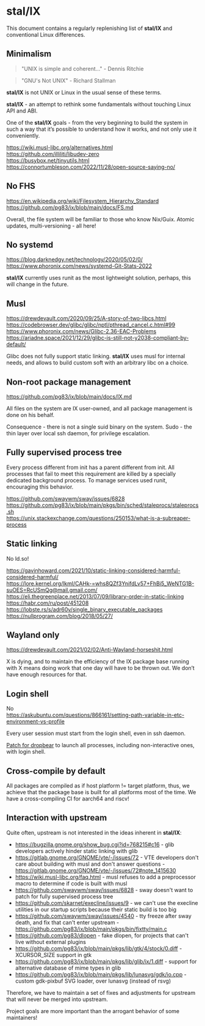 # stal/IX


This document contains a regularly replenishing list of **stal/IX** and conventional Linux differences.

## Minimalism

> "UNIX is simple and coherent..." - Dennis Ritchie

> "GNU's Not UNIX" -  Richard Stallman

**stal/IX** is not UNIX or Linux in the usual sense of these terms.

**stal/IX** - an attempt to rethink some fundamentals without touching Linux API and ABI.

One of the **stal/IX** goals - from the very beginning to build the system in such a way that it’s possible to understand how it works, and not only use it conveniently.

https://wiki.musl-libc.org/alternatives.html<br>
https://github.com/illiliti/libudev-zero<br>
https://busybox.net/tinyutils.html<br>
https://connortumbleson.com/2022/11/28/open-source-saying-no/

## No FHS

https://en.wikipedia.org/wiki/Filesystem_Hierarchy_Standard<br>
https://github.com/pg83/ix/blob/main/docs/FS.md

Overall, the file system will be familiar to those who know Nix/Guix. Atomic updates, multi-versioning - all here!

## No systemd

https://blog.darknedgy.net/technology/2020/05/02/0/<br>
https://www.phoronix.com/news/systemd-Git-Stats-2022

**stal/IX** currently uses runit as the most lightweight solution, perhaps, this will change in the future.

## Musl

https://drewdevault.com/2020/09/25/A-story-of-two-libcs.html<br>
https://codebrowser.dev/glibc/glibc/nptl/pthread_cancel.c.html#99<br>
https://www.phoronix.com/news/Glibc-2.36-EAC-Problems
https://ariadne.space/2021/12/29/glibc-is-still-not-y2038-compliant-by-default/

Glibc does not fully support static linking. **stal/IX** uses musl for internal needs, and allows to build custom soft with an arbitrary libc on a choice.

## Non-root package management

https://github.com/pg83/ix/blob/main/docs/IX.md

All files on the system are IX user-owned, and all package management is done on his behalf.

Consequence - there is not a single suid binary on the system. Sudo - the thin layer over local ssh daemon, for privilege escalation.

## Fully supervised process tree

Every process different from init has a parent different from init. All processes that fail to meet this requirement are killed by a specially dedicated background process. To manage services used runit, encouraging this behavior.

https://github.com/swaywm/sway/issues/6828<br>
https://github.com/pg83/ix/blob/main/pkgs/bin/sched/staleprocs/staleprocs.sh<br>
https://unix.stackexchange.com/questions/250153/what-is-a-subreaper-process

## Static linking

No ld.so!

https://gavinhoward.com/2021/10/static-linking-considered-harmful-considered-harmful/<br>
https://lore.kernel.org/lkml/CAHk-=whs8QZf3YnifdLv57+FhBi5_WeNTG1B-suOES=RcUSmQg@mail.gmail.com/<br>
https://eli.thegreenplace.net/2013/07/09/library-order-in-static-linking<br>
https://habr.com/ru/post/451208<br>
https://lobste.rs/s/adr60v/single_binary_executable_packages<br>
https://nullprogram.com/blog/2018/05/27/<br>

## Wayland only

https://drewdevault.com/2021/02/02/Anti-Wayland-horseshit.html

X is dying, and to maintain the efficiency of the IX package base running with X means doing work that one day will have to be thrown out. We don’t have enough resources for that.

## Login shell

No<br>
https://askubuntu.com/questions/866161/setting-path-variable-in-etc-environment-vs-profile

Every user session must start from the login shell, even in ssh daemon.

[Patch for dropbear](https://github.com/pg83/ix/blob/main/pkgs/bin/dropbear/ix.sh#L7) to launch all processes, including non-interactive ones, with login shell.

## Cross-compile by default

All packages are compiled as if host platform != target platform, thus, we achieve that the package base is built for all platforms most of the time. We have a cross-compiling CI for aarch64 and riscv!

## Interaction with upstream

Quite often, upstream is not interested in the ideas inherent in **stal/IX**:

* https://bugzilla.gnome.org/show_bug.cgi?id=768215#c16 - glib developers actively hinder static linking with glib
* https://gitlab.gnome.org/GNOME/vte/-/issues/72 - VTE developers don't care about building with musl and don't answer questions - https://gitlab.gnome.org/GNOME/vte/-/issues/72#note_1415630
* https://wiki.musl-libc.org/faq.html - musl refuses to add a preprocessor macro to determine if code is built with musl
* https://github.com/swaywm/sway/issues/6828 - sway doesn't want to patch for fully supervised process tree
* https://github.com/skarnet/execline/issues/9 - we can't use the execline utilities in our startup scripts because their static build is too big
* https://github.com/swaywm/sway/issues/4540 - tty freeze after sway death, and fix that can't enter upstream - https://github.com/pg83/ix/blob/main/pkgs/bin/fixtty/main.c
* https://github.com/pg83/dlopen - fake dlopen, for projects that can't live without external plugins
* https://github.com/pg83/ix/blob/main/pkgs/lib/gtk/4/stock/0.diff - XCURSOR_SIZE support in gtk
* https://github.com/pg83/ix/blob/main/pkgs/lib/glib/ix/1.diff - support for alternative database of mime types in glib
* https://github.com/pg83/ix/blob/main/pkgs/lib/lunasvg/gdk/io.cpp - custom gdk-pixbuf SVG loader, over lunasvg (instead of rsvg)

Therefore, we have to maintain a set of fixes and adjustments for upstream that will never be merged into upstream.

Project goals are more important than the arrogant behavior of some maintainers!

[# TODO(pg83): cc/c++ override]: <> (This is a comment, it will not be included)
